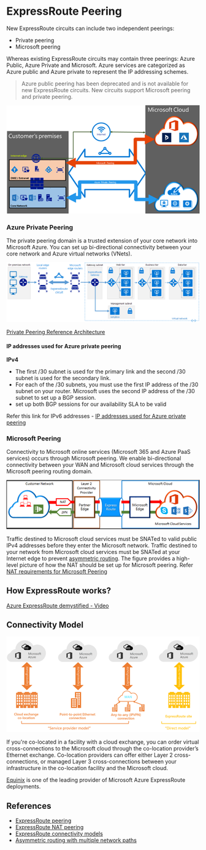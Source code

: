 # ExpressRoute Peering
New ExpressRoute circuits can include two independent peerings: 
* Private peering
* Microsoft peering 

Whereas existing ExpressRoute circuits may contain three peerings: Azure Public, Azure Private and Microsoft. Azure services are categorized as Azure public and Azure private to represent the IP addressing schemes.

> Azure public peering has been deprecated and is not available for new ExpressRoute circuits. New circuits support Microsoft peering and private peering.

![Alt text](/images/expressroute-peering.png)

### Azure Private Peering
The private peering domain is a trusted extension of your core network into Microsoft Azure. You can set up bi-directional connectivity between your core network and Azure virtual networks (VNets).

![Alt text](/images/private-peering.png)

[Private Peering Reference Architecture](https://docs.microsoft.com/en-us/azure/architecture/reference-architectures/hybrid-networking/expressroute)

#### IP addresses used for Azure private peering
**IPv4**
* The first /30 subnet is used for the primary link and the second /30 subnet is used for the secondary link.
* For each of the /30 subnets, you must use the first IP address of the /30 subnet on your router. Microsoft uses the second IP address of the /30 subnet to set up a BGP session.
* set up both BGP sessions for our availability SLA to be valid

Refer this link for IPv6 addresses - [IP addresses used for Azure private peering](https://docs.microsoft.com/en-us/azure/expressroute/expressroute-routing#ip-addresses-used-for-azure-private-peering)

### Microsoft Peering
Connectivity to Microsoft online services (Microsoft 365 and Azure PaaS services) occurs through Microsoft peering. We enable bi-directional connectivity between your WAN and Microsoft cloud services through the Microsoft peering routing domain.

![Alt text](/images/microsoft-peering.png)

Traffic destined to Microsoft cloud services must be SNATed to valid public IPv4 addresses before they enter the Microsoft network. Traffic destined to your network from Microsoft cloud services must be SNATed at your Internet edge to prevent [asymmetric routing](https://docs.microsoft.com/en-us/azure/expressroute/expressroute-asymmetric-routing). The figure provides a high-level picture of how the NAT should be set up for Microsoft peering. Refer [NAT requirements for Microsoft Peering](https://docs.microsoft.com/en-us/azure/expressroute/expressroute-nat#nat-requirements-for-microsoft-peering)

## How ExpressRoute works?
[Azure ExpressRoute demystified - Video](https://www.youtube.com/watch?v=RkuZD8y2JnM)

## Connectivity Model

![Alt text](/images/expressroute-connectivity-model.png)

If you're co-located in a facility with a cloud exchange, you can order virtual cross-connections to the Microsoft cloud through the co-location provider’s Ethernet exchange. Co-location providers can offer either Layer 2 cross-connections, or managed Layer 3 cross-connections between your infrastructure in the co-location facility and the Microsoft cloud.

[Equinix](https://www.equinix.com/partners/microsoft-azure/) is one of the leading provider of Microsoft Azure ExpressRoute deployments. 

## References
* [ExpressRoute peering](https://docs.microsoft.com/en-us/azure/expressroute/expressroute-circuit-peerings#routingdomains)
* [ExpressRoute NAT peering](https://docs.microsoft.com/en-us/azure/expressroute/expressroute-nat)
* [ExpressRoute connectivity models](https://docs.microsoft.com/en-us/azure/expressroute/expressroute-connectivity-models)
* [Asymmetric routing with multiple network paths](https://docs.microsoft.com/en-us/azure/expressroute/expressroute-asymmetric-routing)
